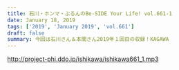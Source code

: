 ```yaml
---
title: 石川・ホンマ・ぶるんのBe-SIDE Your Life! vol.661-1
date: January 18, 2019
tags: ['2019', 'January 2019', 'vol.661']
draft: false
summary: 今回は石川さん＆本間さん2019年１回目の収録！KAGAWA
---
```


http://project-phi.ddo.jp/ishikawa/ishikawa661_1.mp3
